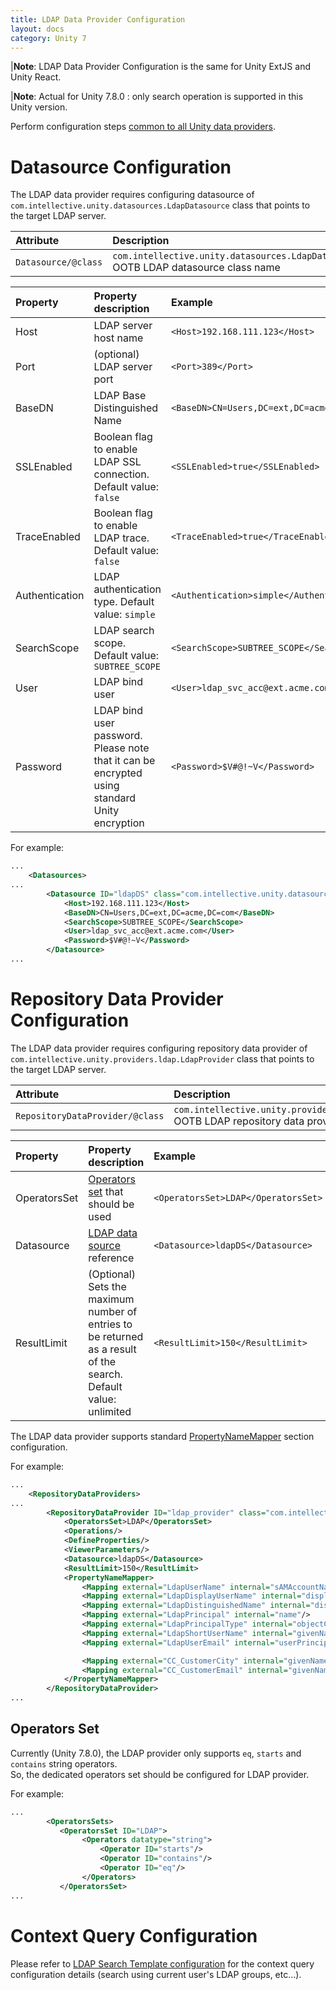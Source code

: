 ```yaml
---
title: LDAP Data Provider Configuration 
layout: docs
category: Unity 7
---
```

|**Note**: LDAP Data Provider Configuration is the same for Unity ExtJS and Unity React.   

|**Note**: Actual for Unity 7.8.0 : only search operation is supported in this Unity version.

Perform configuration steps [common to all Unity data providers](../repository-data-providers#common-steps-to-configure-data-provider).

# Datasource Configuration

The LDAP data provider requires configuring datasource of `com.intellective.unity.datasources.LdapDatasource` class that points to the target LDAP server.

|Attribute | Description |
|:---------|:------------|
|`Datasource/@class`| `com.intellective.unity.datasources.LdapDatasource` OOTB LDAP datasource class name|

| Property       | Property description              | Example        |
|:---------------|:--------------------------------|:---------------|
| Host | LDAP server host name | `<Host>192.168.111.123</Host>` |
| Port | (optional) LDAP server port | `<Port>389</Port>` |
| BaseDN | LDAP Base Distinguished Name | `<BaseDN>CN=Users,DC=ext,DC=acme,DC=com</BaseDN>` | 
| SSLEnabled | Boolean flag to enable LDAP SSL connection. Default value: `false` | `<SSLEnabled>true</SSLEnabled>` | 
| TraceEnabled | Boolean flag to enable LDAP trace. Default value: `false` | `<TraceEnabled>true</TraceEnabled>` | 
| Authentication | LDAP authentication type. Default value: `simple` | `<Authentication>simple</Authentication>` | 
| SearchScope | LDAP search scope. Default value: `SUBTREE_SCOPE` | `<SearchScope>SUBTREE_SCOPE</SearchScope>` | 
| User | LDAP bind user | `<User>ldap_svc_acc@ext.acme.com</User>` | 
| Password | LDAP bind user password.  Please note that it can be encrypted using standard Unity encryption | `<Password>$V#@!~V</Password>` |  

For example:
```xml
...
    <Datasources>
...
        <Datasource ID="ldapDS" class="com.intellective.unity.datasources.LdapDatasource">
            <Host>192.168.111.123</Host>
            <BaseDN>CN=Users,DC=ext,DC=acme,DC=com</BaseDN>
            <SearchScope>SUBTREE_SCOPE</SearchScope>
            <User>ldap_svc_acc@ext.acme.com</User>
            <Password>$V#@!~V</Password>
        </Datasource>
...
```

# Repository Data Provider Configuration

The LDAP data provider requires configuring repository data provider of `com.intellective.unity.providers.ldap.LdapProvider` class that points to the target LDAP server.  

|Attribute | Description |
|:---------|:------------|
|`RepositoryDataProvider/@class`| `com.intellective.unity.providers.ldap.LdapProvider` OOTB LDAP repository data provider class name|

| Property       | Property description              | Example        |
|:---------------|:--------------------------------|:---------------|
| OperatorsSet | [Operators set](ldap#operators-set) that should be used | `<OperatorsSet>LDAP</OperatorsSet>` | 
| Datasource | [LDAP data source](ldap#datasource-configuration) reference| `<Datasource>ldapDS</Datasource>` |
| ResultLimit | (Optional) Sets the maximum number of entries to be returned as a result of the search. Default value: unlimited | `<ResultLimit>150</ResultLimit>` |

The LDAP data provider supports standard [PropertyNameMapper](../repository-data-providers#property-name-mapping) section configuration.  

For example:

```xml
...
    <RepositoryDataProviders>
...
        <RepositoryDataProvider ID="ldap_provider" class="com.intellective.unity.providers.ldap.LdapProvider">
            <OperatorsSet>LDAP</OperatorsSet>
            <Operations/>
            <DefineProperties/>
            <ViewerParameters/>
            <Datasource>ldapDS</Datasource>
            <ResultLimit>150</ResultLimit>
            <PropertyNameMapper>
                <Mapping external="LdapUserName" internal="sAMAccountName"/>
                <Mapping external="LdapDisplayUserName" internal="displayName"/>
                <Mapping external="LdapDistinguishedName" internal="distinguishedName"/>
                <Mapping external="LdapPrincipal" internal="name"/>
                <Mapping external="LdapPrincipalType" internal="objectClass"/>
                <Mapping external="LdapShortUserName" internal="givenName"/>
                <Mapping external="LdapUserEmail" internal="userPrincipalName"/>

                <Mapping external="CC_CustomerCity" internal="givenName"/>
                <Mapping external="CC_CustomerEmail" internal="givenName"/>
            </PropertyNameMapper>
        </RepositoryDataProvider>
...
```

## Operators Set

Currently (Unity 7.8.0), the LDAP provider only supports `eq`, `starts` and `contains` string operators.  
So, the dedicated operators set should be configured for LDAP provider.  

For example:
```xml
...
        <OperatorsSets>
           <OperatorsSet ID="LDAP">
                <Operators datatype="string">
                    <Operator ID="starts"/>
                    <Operator ID="contains"/>
                    <Operator ID="eq"/>
                </Operators>
           </OperatorsSet>    
...
```

# Context Query Configuration

Please refer to [LDAP Search Template configuration](../search-templates/ldap) for the context query configuration details (search using current user's LDAP groups, etc...).


